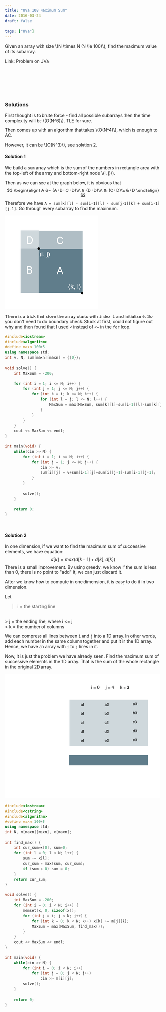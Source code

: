 ```yaml
---
title: "UVa 108 Maximum Sum"
date: 2016-03-24
draft: false

tags: ["UVa"]
---
```


Given an array with size \\(N \times N (N \le 100)\\), find the maximum value of its subarray.


Link: [Problem on UVa](https://uva.onlinejudge.org/index.php?option=com_onlinejudge&Itemid=8&page=show_problem&problem=44)

<br>
<br>
<br>
<br>
<br>

### Solutions
First thought is to brute force - find all possible subarrays then the time complexity will be \\(O(N^6)\\). TLE for sure.


Then comes up with an algorithm that takes \\(O(N^4)\\), which is enough to AC.


However, it can be \\(O(N^3)\\), see solution 2.


#### Solution 1
We build a `sum` array which is the sum of the numbers in rectangle area with  the top-left of the array and bottom-right node \\(i, j)\\).


Then as we can see at the graph below, it is obvious that
$$
\begin{align}
A &= (A+B+C+D)\\\ &-(B+D)\\\ &-(C+D)\\\ &+D
\end{align}
$$
Therefore we have `A = sum[k][l] - sum[i-1][l] - sum[j-1][k] + sum[i-1][j-1]`. Go through every subarray to find the maximum.

![max_sum](maximum_sum.png)

There is a trick that store the array starts with `index 1` and initialize `0`. So you don't need to do boundary check.  Stuck at first, could not figure out why and then found that I used `<` instead of `<=` in the `for` loop.


```cpp
#include<iostream>
#include<algorithm>
#define maxn 100+5
using namespace std;
int v, N, sum[maxn][maxn] = {{0}};

void solve() {
	int MaxSum = -200;

	for (int i = 1; i <= N; i++) {
		for (int j = 1; j <= N; j++) {
			for (int k = i; k <= N; k++) {
				for (int l = j; l <= N; l++) {
					MaxSum = max(MaxSum, sum[k][l]-sum[i-1][l]-sum[k][j-1]+sum[i-1][j-1]);
				}
			}
		}
	}
	cout << MaxSum << endl;
}

int main(void) {
	while(cin >> N) {
		for (int i = 1; i <= N; i++) {
			for (int j = 1; j <= N; j++) {
				cin >> v;
				sum[i][j] = v+sum[i-1][j]+sum[i][j-1]-sum[i-1][j-1];
			}
		}

		solve();
	}

	return 0;
}
```

<br>

#### Solution 2
In one dimension, if we want to find the maximum sum of successive elements, we have equation:
$$ d[k] = max(d[k-1]+d[k], d[k])$$
There is a small improvement. By using greedy, we know if the sum is less than 0, there is no point to "add" it, we can just discard it.


After we know how to compute in one dimension, it is easy to do it in two dimension.


Let
> i = the starting line
<br>
> j = the ending line, where i <= j
<br>
> k = the number of columns

We can compress all lines between `i` and `j` into a 1D array. In other words, add each number in the same column together and put it in the 1D array. Hence, we have an array with `i` to `j` lines in it.

Now, it is just the problem we have already seen. Find the maximum sum of successive elements in the 1D array. That is the sum of the whole rectangle in the original 2D array.

![max_sum_2d](max_sum_2D.gif)


```cpp
#include<iostream>
#include<cstring>
#include<algorithm>
#define maxn 100+5
using namespace std;
int N, m[maxn][maxn], x[maxn];

int find_max() {
	int cur_sum=x[0], sum=0;
	for (int l = 0; l < N; l++) {
		sum += x[l];
		cur_sum = max(sum, cur_sum);
		if (sum < 0) sum = 0;
	}
	return cur_sum;
}

void solve() {
	int MaxSum = -200;
	for (int i = 0; i < N; i++) {
		memset(x, 0, sizeof(x));
		for (int j = i; j < N; j++) {
			for (int k = 0; k < N; k++) x[k] += m[j][k];
			MaxSum = max(MaxSum, find_max());
		}
	}
	cout << MaxSum << endl;
}

int main(void) {
	while(cin >> N) {
		for (int i = 0; i < N; i++)
			for (int j = 0; j < N; j++)
				cin >> m[i][j];
		solve();
	}

	return 0;
}
```
